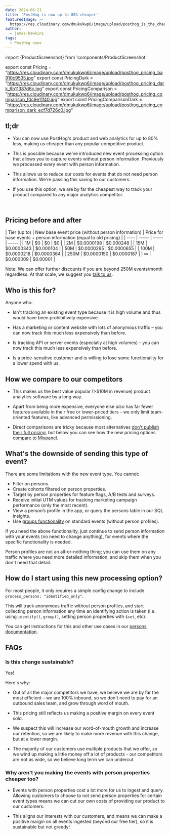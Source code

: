 ```yaml
---
date: 2024-06-21
title: 'PostHog is now up to 80% cheaper'
featuredImage: >-
  https://res.cloudinary.com/dmukukwp6/image/upload/posthog_is_the_cheapest_e77c4ea4a5.jpg
author:
  - james-hawkins
tags:
  - PostHog news
---
```

import {ProductScreenshot} from 'components/ProductScreenshot'

export const Pricing = "https://res.cloudinary.com/dmukukwp6/image/upload/posthog_pricing_ba910c9535.jpg"
export const PricingDark = "https://res.cloudinary.com/dmukukwp6/image/upload/posthog_pricing_dark_6b11387d6c.jpg"
export const PricingComparison = "https://res.cloudinary.com/dmukukwp6/image/upload/posthog_pricing_comparison_f0c9e11f40.jpg"
export const PricingComparisonDark = "https://res.cloudinary.com/dmukukwp6/image/upload/posthog_pricing_comparison_dark_ecf7d726c0.jpg"

## tl;dr

* You can now use PostHog's product and web analytics for up to 80% less, making us cheaper than any popular competitive product.

* This is possible because we've introduced new event processing option that allows you to capture events without person information. Previously we processed every event with person information.

* This allows us to reduce our costs for events that do not need person information. We're passing this saving to our customers.

* If you use this option, we are by far the cheapest way to track your product compared to any major analytics competitor.

<br />

<ProductScreenshot
  imageLight={Pricing} 
  imageDark={PricingDark} 
  alt="New PostHog pricing" 
  classes="rounded"
/>

## Pricing before and after

| Tier (up to) | New base event price (without person information) | Price for base events + person information (equal to old pricing)  |
| ---- | ----- | ----- | ----- |
| 1M | $0 | $0 | $0 |
| 2M | $0.0000198 |  $0.000248 |
| 15M | $0.0000343 |  $0.000104 |
| 50M | $0.0000295 |  $0.0000655 |
| 100M | $0.0000218 |  $0.0000364 |
| 250M | $0.0000150 | $0.0000187 |
| ∞ | $0.000009 | $0.00001 |

Note: We can offer further discounts if you are beyond 250M events/month regardless. At that scale, we suggest you [talk to us](/talk-to-a-human).

## Who is this for?

Anyone who:

- Isn't tracking an existing event type because it is high volume and thus would have been prohibitively expensive.

- Has a marketing or content website with lots of anonymous traffic – you can now track this much less expensively than before.

- Is tracking API or server events (especially at high volumes) – you can now track this much less expensively than before.

- Is a price-sensitive customer and is willing to lose some functionality for a lower spend with us.

## How we compare to our competitors

* This makes us the best value popular (>$10M in revenue) product analytics software by a long way.

* Apart from being more expensive, everyone else _also_ has far fewer features available in their free or lower-priced tiers – we only limit team-oriented features, like advanced permissioning.

* Direct comparisons are tricky because most alternatives [don't publish their full pricing](/blog/transparent-enterprise-pricing), but below you can see how the new pricing options [compare to Mixpanel](/blog/posthog-vs-mixpanel).

<ProductScreenshot
  imageLight={PricingComparison} 
  imageDark={PricingComparisonDark} 
  alt="New PostHog pricing compared to Mixpanel" 
  classes="rounded"
/>

## What's the downside of sending this type of event?

There are some limitations with the new event type. You cannot:

- Filter on persons.
- Create cohorts filtered on person properties.
- Target by person properties for feature flags, A/B tests and surveys.
- Receive initial UTM values for tracking marketing campaign performance (only the most recent).
- View a person’s profile in the app, or query the persons table in our SQL insights.
- Use [groups functionality](/docs/product-analytics/group-analytics) on standard events (without person profiles).

If you need the above functionality, just continue to send person information with your events (no need to change anything), for events where the specific functionality is needed. 

Person profiles are not an all-or-nothing thing; you can use them on any traffic where you need more detailed information, and skip them when you don't need that detail.

## How do I start using this new processing option?

For most people, it only requires a simple config change to include `process_persons: "identified_only"`. 

This will track anonymous traffic without person profiles, and start collecting person information any time an identifying action is taken (i.e. using `identify()`, `group()`, setting person properties with `$set`, etc).

You can get instructions for this and other use cases in our [persons documentation](/docs/data/persons).

## FAQs

### Is this change sustainable?

Yes! 

Here's why:

* Out of all the major competitors we have, we believe we are by far the most efficient – we are 100% inbound, so we don't need to pay for an outbound sales team, and grow through word of mouth.

* This pricing still reflects us making a positive margin on every event sold.

* We suspect this will increase our word-of-mouth growth and increase our retention, so we are likely to make more revenue with this change, but at a lower margin.

* The majority of our customers use multiple products that we offer, so we wind up making a little money off a lot of products - our competitors are not as wide, so we believe long term we can undercut.

### Why aren't you making the events with person properties cheaper too?

* Events with person properties cost a lot more for us to ingest and query. Allowing customers to choose to not send person properties for certain event types means we can cut our own costs of providing our product to our customers. 

* This aligns our interests with our customers, and means we can make a positive margin on all events ingested (beyond our free tier), so it is sustainable but not greedy!